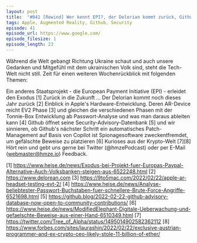 ```yaml
---
layout: post
title:  "#041 [Rewind] Wer kennt EPI?, der Delorian kommt zurück, Github stärkt die Software-Welt, uvm."
tags: Apple, Augmented Reality, Github, Security
episode: 41
episode_url: https://www.google.com/
episode_filesize: 1
episode_length: 23
---
```


Während die Welt gebangt Richtung Ukraine schaut und auch unsere Gedanken und Mitgefühl mit dem ukrainischen Volk sind, steht die Tech-Welt nicht still. Zeit für einen weiteren Wochenrückblick mit folgenden Themen:

Ein anderes Staatsprojekt - die European Payment Initiative (EPI) - erleidet den Exodus [1]
Zurück in die Zukunft ... Der Delorian kommt noch dieses Jahr zurück [2]
Einblick in Apple's Hardware-Entwicklung. Deren AR-Device reicht EV2 Phase [3] und gleichen die verschiedenen Phasen mit der Tonnie-Box Entwicklung ab
Passwort-Analyse und was man daraus ableiten kann [4]
Github öffnet seine Security-Advisory-Datenbank [5] und wir sinnieren, ob Github's nächster Schritt ein automatisches Patch-Management auf Basis von Copilot ist
Spionagesoftware zweckentfremdet, um gefälschte Beweise zu platzieren [6]
Kurioses aus der Krypto-Welt [7][8]
Hört rein und gebt uns gerne bei Twitter (@hmzePodcast) oder per E-Mail (webmaster@hmze.io) Feedback.

[1] https://www.heise.de/news/Exodus-bei-Projekt-fuer-Europas-Paypal-Alternative-Auch-Volksbanken-steigen-aus-6522248.html
[2] https://www.delorean.com
[3] https://9to5mac.com/2022/02/22/apple-ar-headset-testing-evt-2/
[4] https://www.heise.de/news/Analyse-beliebtester-Passwort-Buchstaben-fuer-schnellere-Brute-Force-Angriffe-6521698.html
[5] https://github.blog/2022-02-22-github-advisory-database-now-open-to-community-contributions/
[6] https://www.heise.de/news/ModifiedElephant-Digitale-Ueberwachung-und-gefaelschte-Beweise-aus-einer-Hand-6510349.html
[7] https://twitter.com/Tree_of_Alpha/status/1495014902582362112
[8] https://www.forbes.com/sites/laurashin/2022/02/22/exclusive-austrian-programmer-and-ex-crypto-ceo-likely-stole-11-billion-of-ether/